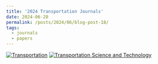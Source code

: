 ```yaml
---
title: '2024 Transportation Journals'
date: 2024-06-20
permalink: /posts/2024/06/blog-post-18/
tags:
  - journals
  - papers
---
```

[![Transportation](https://img.picgo.net/2024/06/20/Transportation2706301c323cead0.jpg)](https://www.picgo.net/image/Transportation.SBbyXM)
[![Transportation Science and Technology](https://img.picgo.net/2024/06/20/Transportation-Science-and-Technology0a477d0561c22b94.jpg)](https://www.picgo.net/image/Transportation-Science-and-Technology.SBbTR2)
